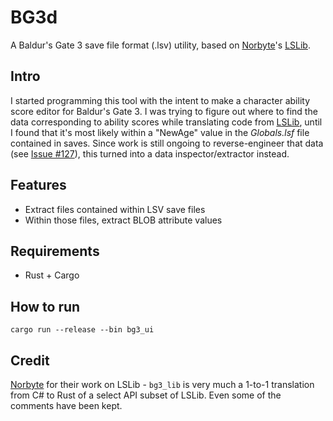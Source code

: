 # BG3d
A Baldur's Gate 3 save file format (.lsv) utility, based on [Norbyte](https://github.com/Norbyte)'s [LSLib](https://github.com/Norbyte/lslib).

## Intro
I started programming this tool with the intent to make a character ability score editor for Baldur's Gate 3.
I was trying to figure out where to find the data corresponding to ability scores while translating code from [LSLib](https://github.com/Norbyte/lslib), until I found that it's most likely within a "NewAge" value in the _Globals.lsf_ file contained in saves. Since work is still ongoing to reverse-engineer that data (see [Issue #127](https://github.com/Norbyte/lslib/issues/127)), this turned into a data inspector/extractor instead.

## Features
- Extract files contained within LSV save files
- Within those files, extract BLOB attribute values

## Requirements
- Rust + Cargo

## How to run
```
cargo run --release --bin bg3_ui
```

## Credit
[Norbyte](https://github.com/Norbyte) for their work on LSLib - `bg3_lib` is very much a 1-to-1 translation from C# to Rust of a select API subset of LSLib. Even some of the comments have been kept.
